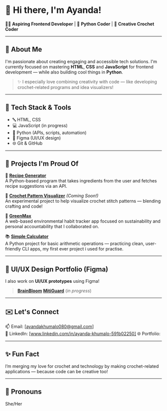 # 👋 Hi there, I'm Ayanda!

👩‍💻 **Aspiring Frontend Developer** | 🐍 **Python Coder** | 🧶 **Creative Crochet Coder**

---

## 🌟 About Me
I'm passionate about creating engaging and accessible tech solutions. I'm currently focused on mastering **HTML**, **CSS** and **JavaScript** for frontend development — while also building cool things in **Python**.

> ✨ I especially love combining creativity with code — like developing crochet-related programs and idea visualizers!

---

## 🧰 Tech Stack & Tools
- 🔤 HTML, CSS
- 💻 JavaScript (in progress)
- 🐍 Python (APIs, scripts, automation)
- 🎨 Figma (UI/UX design)
- 🌐 Git & GitHub

---

## 💼 Projects I'm Proud Of

🍳 [**Recipe Generator**](https://github.com/Ayyanda/recipe-generator)  
A Python-based program that takes ingredients from the user and fetches recipe suggestions via an API.

🧶 [**Crochet Pattern Visualizer**](#) *(Coming Soon!)*  
An experimental project to help visualize crochet stitch patterns — blending crafting and code!

🌱 [**GreenMax**](https://github.com/Ayyanda/GreenMax)  
A web-based environmental habit tracker app focused on sustainability and personal accountability that I collaborated on.

📚 [**Simple Calculator**](https://github.com/Ayyanda/simple-calculator)  
A Python project for basic arithmetic operations — practicing clean, user-friendly CLI apps, my first ever project i used for practise.

---

## 🎨 UI/UX Design Portfolio (Figma)
I also work on **UI/UX prototypes** using Figma!  
> [**BrainBloom**](https://www.figma.com/design/Jmj9874TkZcUoFjoJRFuai/BrainBloom?node-id=0-1&t=Gwm2KUnFd6vqvUxB-1)
> [**MitiGuard**](https://www.figma.com/design/unl3l9o6gs6eG1loOMNGmG/Untitled?t=Gwm2KUnFd6vqvUxB-1) (_in progress_)


---

## ✉️ Let's Connect
📫 Email: [ayandakhumalo080@gmail.com]  
💼 LinkedIn: [www.linkedin.com/in/ayanda-khumalo-591b02250]
🌐 Portfolio: [](#) 

---

## ✨ Fun Fact
I’m merging my love for crochet and technology by making crochet-related applications — because code can be creative too!

---

## 📌 Pronouns
She/Her
